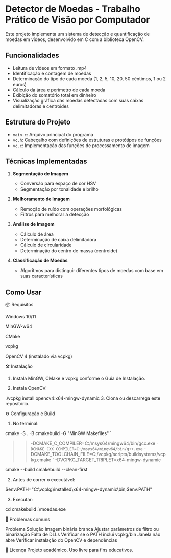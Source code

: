 # Detector de Moedas - Trabalho Prático de Visão por Computador

Este projeto implementa um sistema de detecção e quantificação de moedas em vídeos, desenvolvido em C com a biblioteca OpenCV.

## Funcionalidades

- Leitura de vídeos em formato .mp4
- Identificação e contagem de moedas
- Determinação do tipo de cada moeda (1, 2, 5, 10, 20, 50 cêntimos, 1 ou 2 euros)
- Cálculo da área e perímetro de cada moeda
- Exibição do somatório total em dinheiro
- Visualização gráfica das moedas detectadas com suas caixas delimitadoras e centroides

## Estrutura do Projeto

- `main.c`: Arquivo principal do programa
- `vc.h`: Cabeçalho com definições de estruturas e protótipos de funções
- `vc.c`: Implementação das funções de processamento de imagem

## Técnicas Implementadas

1. **Segmentação de Imagem**
   - Conversão para espaço de cor HSV
   - Segmentação por tonalidade e brilho

2. **Melhoramento de Imagem**
   - Remoção de ruído com operações morfológicas
   - Filtros para melhorar a detecção

3. **Análise de Imagem**
   - Cálculo de área
   - Determinação de caixa delimitadora
   - Cálculo de circularidade
   - Determinação do centro de massa (centroide)

4. **Classificação de Moedas**
   - Algoritmos para distinguir diferentes tipos de moedas com base em suas características


## Como Usar

📦 Requisitos

Windows 10/11

MinGW-w64

CMake

vcpkg

OpenCV 4 (instalado via vcpkg)

🛠 Instalação
1. Instala MinGW, CMake e vcpkg conforme o Guia de Instalação.

2. Instala OpenCV:

.\vcpkg install opencv4:x64-mingw-dynamic
3. Clona ou descarrega este repositório.

⚙️ Configuração e Build

1. No terminal:

cmake -S . -B cmakebuild -G "MinGW Makefiles" `
>>   -DCMAKE_C_COMPILER=C:/msys64/mingw64/bin/gcc.exe `
>>   -DCMAKE_CXX_COMPILER=C:/msys64/mingw64/bin/g++.exe `
>>   -DCMAKE_TOOLCHAIN_FILE=C:/vcpkg/scripts/buildsystems/vcpkg.cmake `
>>   -DVCPKG_TARGET_TRIPLET=x64-mingw-dynamic

cmake --build cmakebuild --clean-first

2. Antes de correr o executável:

$env:PATH="C:\vcpkg\installed\x64-mingw-dynamic\bin;$env:PATH"

3. Executar:

cd cmakebuild
.\moedas.exe


🐞 Problemas comuns

Problema	Solução
Imagem binária branca	Ajustar parâmetros de filtro ou binarização
Falta de DLLs	Verificar se o PATH inclui vcpkg/bin
Janela não abre	Verificar instalação do OpenCV e dependências

📄 Licença
Projeto académico. Uso livre para fins educativos.
